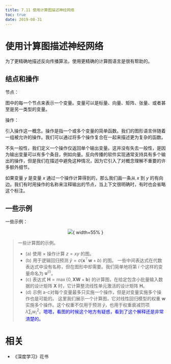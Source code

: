 ```yaml
---
title: 7.11 使用计算图描述神经网络
toc: true
date: 2019-08-31
---
```


# 使用计算图描述神经网络


为了更精确地描述反向传播算法，使用更精确的计算图语言是很有帮助的。

## 结点和操作

节点：

图中的每一个节点来表示一个变量。变量可以是标量、向量、矩阵、张量、或者甚至是另一类型的变量。

操作：

引入操作这一概念。操作是指一个或多个变量的简单函数。我们的图形语言伴随着一组被允许的操作。我们可以通过将多个操作复合在一起来描述更为复杂的函数。

不失一般性，我们定义一个操作仅返回单个输出变量。这并没有失去一般性，是因为输出变量可以有多个条目，例如向量。反向传播的软件实现通常支持具有多个输出的操作，但是我们在描述中避免这种情况，因为它引入了对概念理解不重要的许多额外细节。

如果变量 $y$ 是变量 $x$ 通过一个操作计算得到的，那么我们画一条从 $x$ 到 $y$ 的有向边。我们有时用操作的名称来注释输出的节点，当上下文很明确时，有时也会省略这个标注。

## 一些示例

一些示例：


<center>

![](http://images.iterate.site/blog/image/20190712/Jud7qm96dUg5.png?imageslim){ width=55% }

</center>


> 一些计算图的示例。
>
> - (a) 使用 $\times$ 操作计算 $z = xy$ 的图。
> - (b) 用于逻辑回归预测 $\hat{y} = \sigma(\boldsymbol x^\top \boldsymbol w + b)$ 的图。 一些中间表达式在代数表达式中没有名称，但在图形中却需要。我们简单地将第 $i$ 个这样的变量命名为 $\boldsymbol u^{(i)}$。
> - (c) 表达式 $\boldsymbol H = \max \{ 0, \boldsymbol X\boldsymbol W+ \boldsymbol b \}$ 的计算图，在给定包含小批量输入数据的设计矩阵 $\boldsymbol X$ 时，它计算整流线性单元激活的设计矩阵 $\boldsymbol H$。
> - (d) 示例 a-c对每个变量最多只实施一个操作，但是对变量实施多个操作也是可能的。 这里我们展示一个计算图，它对线性回归模型的权重 $\boldsymbol w$ 实施多个操作。这个权重不仅用于预测 $\hat{y}$，也用于权重衰减罚项 $\lambda \sum_i w_i^2$。<span style="color:blue;">嗯嗯，看图的时候这个地方有疑惑，看到了这个解释还是非常清楚的。</span>






# 相关

- 《深度学习》花书
